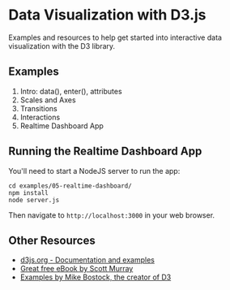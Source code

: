 # Data Visualization with D3.js

Examples and resources to help get started into interactive data visualization with the D3 library.

## Examples

  1. Intro: data(), enter(), attributes
  2. Scales and Axes
  3. Transitions
  4. Interactions
  5. Realtime Dashboard App

## Running the Realtime Dashboard App

You'll need to start a NodeJS server to run the app:

```
cd examples/05-realtime-dashboard/
npm install
node server.js
```

Then navigate to `http://localhost:3000` in your web browser.

## Other Resources

 - [d3js.org - Documentation and examples](http://d3js.org/)
 - [Great free eBook by Scott Murray](http://chimera.labs.oreilly.com/books/1230000000345/index.html)
 - [Examples by Mike Bostock, the creator of D3](http://bl.ocks.org/mbostock)
